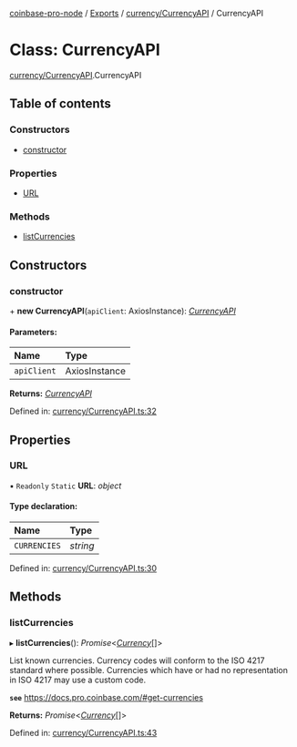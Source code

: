 [coinbase-pro-node](../README.md) / [Exports](../modules.md) / [currency/CurrencyAPI](../modules/currency_currencyapi.md) / CurrencyAPI

# Class: CurrencyAPI

[currency/CurrencyAPI](../modules/currency_currencyapi.md).CurrencyAPI

## Table of contents

### Constructors

- [constructor](currency_currencyapi.currencyapi.md#constructor)

### Properties

- [URL](currency_currencyapi.currencyapi.md#url)

### Methods

- [listCurrencies](currency_currencyapi.currencyapi.md#listcurrencies)

## Constructors

### constructor

\+ **new CurrencyAPI**(`apiClient`: AxiosInstance): [*CurrencyAPI*](currency_currencyapi.currencyapi.md)

#### Parameters:

Name | Type |
:------ | :------ |
`apiClient` | AxiosInstance |

**Returns:** [*CurrencyAPI*](currency_currencyapi.currencyapi.md)

Defined in: [currency/CurrencyAPI.ts:32](https://github.com/bennycode/coinbase-pro-node/blob/760c258/src/currency/CurrencyAPI.ts#L32)

## Properties

### URL

▪ `Readonly` `Static` **URL**: *object*

#### Type declaration:

Name | Type |
:------ | :------ |
`CURRENCIES` | *string* |

Defined in: [currency/CurrencyAPI.ts:30](https://github.com/bennycode/coinbase-pro-node/blob/760c258/src/currency/CurrencyAPI.ts#L30)

## Methods

### listCurrencies

▸ **listCurrencies**(): *Promise*<[*Currency*](../interfaces/currency_currencyapi.currency.md)[]\>

List known currencies.
Currency codes will conform to the ISO 4217 standard where possible.
Currencies which have or had no representation in ISO 4217 may use a custom code.

**`see`** https://docs.pro.coinbase.com/#get-currencies

**Returns:** *Promise*<[*Currency*](../interfaces/currency_currencyapi.currency.md)[]\>

Defined in: [currency/CurrencyAPI.ts:43](https://github.com/bennycode/coinbase-pro-node/blob/760c258/src/currency/CurrencyAPI.ts#L43)
